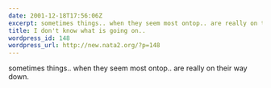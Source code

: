 ```yaml
---
date: 2001-12-18T17:56:06Z
excerpt: sometimes things.. when they seem most ontop.. are really on their way down.
title: I don't know what is going on..
wordpress_id: 148
wordpress_url: http://new.nata2.org/?p=148
---
```


sometimes things.. when they seem most ontop.. are really on their way down.
